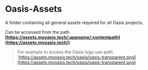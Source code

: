 # Oasis-Assets

A folder containing all general assets required for all Oasis projects.

Can be accessed from the path **[https://assets.myoasis.tech/:appname/:contentpath](https://assets.myoasis.tech/)**

> For example to access the Oasis logo use path [https://assets.myoasis.tech/oasis/oasis-transparent.png](https://assets.myoasis.tech/oasis/oasis-transparent.png)
